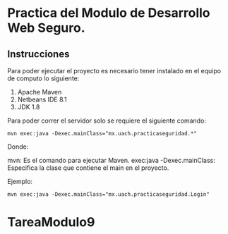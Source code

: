 # Practica del Modulo de Desarrollo Web Seguro.

## Instrucciones

Para poder ejecutar el proyecto es necesario tener instalado en el equipo de computo lo siguiente:

1. Apache Maven
2. Netbeans IDE 8.1
3. JDK 1.8

Para poder correr el servidor solo se requiere el siguiente comando:

`mvn exec:java -Dexec.mainClass="mx.uach.practicaseguridad.*"`

Donde:

mvn: Es el comando para ejecutar Maven.
exec:java -Dexec.mainClass: Especifica la clase que contiene el main en el proyecto.

Ejemplo:

`mvn exec:java -Dexec.mainClass="mx.uach.practicaseguridad.Login"`
# TareaModulo9
